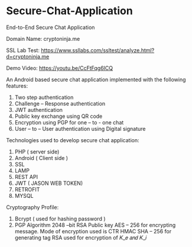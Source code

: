 # Secure-Chat-Application
End-to-End Secure Chat Application</br>

Domain Name: cryptoninja.me</br>

SSL Lab Test: https://www.ssllabs.com/ssltest/analyze.html?d=cryptoninja.me

Demo Video: https://youtu.be/CcFtFqg6ICQ

An Android based secure chat application implemented with the following features:
1. Two step authentication
2. Challenge – Response authentication 
3. JWT authentication
4. Public key exchange using QR code
5. Encryption using PGP for one – to - one chat 
6. User – to – User authentication using Digital signature

Technologies used to develop secure chat application:
1. PHP  ( server side)
2. Android ( Client side )
3. SSL 
4. LAMP
5. REST API
6. JWT ( JASON WEB TOKEN)
7. RETROFIT 
8. MYSQL

Cryptography Profile:
1. Bcrypt  ( used for hashing password )  
2. PGP Algorithm 
	2048 –bit RSA Public key 
	AES – 256 for encrypting message.
  Mode of encryption used is CTR 
	HMAC SHA – 256 for generating tag
	RSA  used for encryption of 𝐾_𝑒   𝑎𝑛𝑑 𝐾_𝑖

